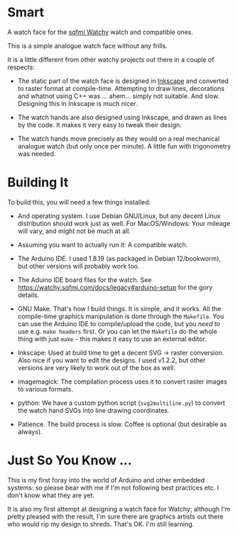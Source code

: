 # Smart #

A watch face for the [sqfmi Watchy](https://watchy.sqfmi.com/) watch
and compatible ones.

This is a simple analogue watch face without any frills.

It is a little different from other watchy projects out there in a
couple of respects:

 * The static part of the watch face is designed in
   [Inkscape](https://inkscape.org/) and converted to raster format at
   compile-time.  Attempting to draw lines, decorations and whatnot
   using C++ was ... ahem... simply not suitable. And slow.  Designing
   this in Inkscape is much nicer.

 * The watch hands are also designed using Inkscape, and drawn as
   lines by the code. It makes it very easy to tweak their design.
 
 * The watch hands move precisely as they would on a real mechanical
   analogue watch (but only once per minute). A little fun with
   trigonometry was needed.

# Building It #

To build this, you will need a few things installed:

 * And operating system. I use Debian GNU/Linux, but any decent Linux
   distribution should work just as well.  For MacOS/Windows: Your
   mileage will vary, and might not be much at all.
 
 * Assuming you want to actually run it: A compatible watch.
 
 * The Arduino IDE. I used 1.8.19 (as packaged in Debian 12/bookworm),
   but other versions will probably work too.
   
 * The Aduino IDE board files for the watch. See
   <https://watchy.sqfmi.com/docs/legacy#arduino-setup> for the gory
   details.
 
 * GNU Make. That's how I build things. It is simple, and it
   works. All the compile-time graphics manipulation is done through
   the `Makefile`.  You can use the Arduino IDE to compile/upload the
   code, but you _need to_ use e.g. `make headers` first. Or you can
   let the `Makefile` do the whole thing with just `make` - this makes
   it easy to use an external editor.

 * Inkscape: Used at build time to get a decent SVG -> raster
   conversion. Also nice if you want to edit the designs. I used
   v1.2.2, but other versions are very likely to work out of the box
   as well.
   
 * imagemagick: The compilation process uses it to convert raster
   images to various formats.
   
 * python: We have a custom python script (`svg2multiline.py`) to
   convert the watch hand SVGs into line drawing coordinates.

 * Patience. The build process is slow. Coffee is optional (but
   desirable as always).
   
# Just So You Know ... #

This is my first foray into the world of Arduino and other embedded
systems: so please bear with me if I'm not following best practices
etc. I don't know what they are yet.

It is also my first attempt at designing a watch face for Watchy;
although I'm pretty pleased with the result, I'm sure there are
graphics artists out there who would rip my design to shreds. That's
OK. I'm still learning.
